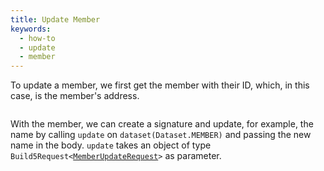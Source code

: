 ```yaml
---
title: Update Member
keywords:
  - how-to
  - update
  - member
---
```


To update a member, we first get the member with their ID, which, in this case, is the member's address.

```tsx file=../../../../../../packages/sdk/examples/member/update.ts#L8-L12
```

With the member, we can create a signature and update, for example, the name by calling `update` on `dataset(Dataset.MEMBER)` and passing the new name in the body.
`update` takes an object of type `Build5Request<`[`MemberUpdateRequest`](../../../../search-post/interfaces/MemberUpdateRequest.md)`>` as parameter.

```tsx file=../../../../../../packages/sdk/examples/member/update.ts#L16-L29
```
